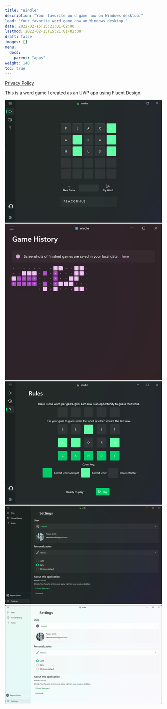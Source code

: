 ```yaml
---
title: "Windle"
description: "Your favorite word game now on Windows desktop."
lead: "Your favorite word game now on Windows desktop."
date: 2022-02-15T15:21:01+02:00
lastmod: 2022-02-15T15:21:01+02:00
draft: false
images: []
menu:
  docs:
    parent: "apps"
weight: 140
toc: true
---
```


[Privacy Policy](privacy/)

This is a word game I created as an UWP app using Fluent Design.

<img src="Screenshot 2022-02-07 193342.png">
<img src="Screenshot 2022-02-06 234107.png">
<img src="Screenshot 2022-02-07 193504.png">
<img src="Screenshot 2022-02-07 193605.png">
<img src="Screenshot 2022-02-07 193618.png">

